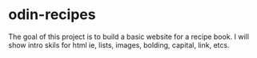# odin-recipes
The goal of this project is to build a basic website for a recipe book. I will show intro skils for html ie, lists, images, bolding, capital, link, etcs.
